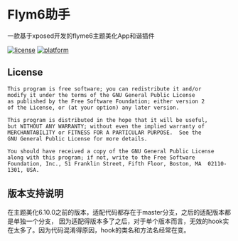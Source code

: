 # Flym6助手
一款基于xposed开发的flyme6主题美化App和谐插件

[![license](https://img.shields.io/badge/license-GPLV2-blue.svg)](#)
[![platform](https://img.shields.io/badge/platform-Android-yellow.svg)](https://www.android.com)

## License
```text
This program is free software; you can redistribute it and/or
modify it under the terms of the GNU General Public License
as published by the Free Software Foundation; either version 2
of the License, or (at your option) any later version.

This program is distributed in the hope that it will be useful,
but WITHOUT ANY WARRANTY; without even the implied warranty of
MERCHANTABILITY or FITNESS FOR A PARTICULAR PURPOSE.  See the
GNU General Public License for more details.

You should have received a copy of the GNU General Public License
along with this program; if not, write to the Free Software
Foundation, Inc., 51 Franklin Street, Fifth Floor, Boston, MA  02110-1301, USA.
```
## 版本支持说明
在主题美化6.10.0之前的版本，适配代码都存在于master分支，之后的适配版本都是单独一个分支，
因为适配得版本多了之后，对于单个版本而言，无效的hook实在太多了。因为代码混淆得原因，hook的类名和方法名经常在变。
